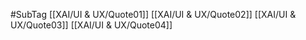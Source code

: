 #SubTag
[[XAI/UI & UX/Quote01]]
[[XAI/UI & UX/Quote02]]
[[XAI/UI & UX/Quote03]]
[[XAI/UI & UX/Quote04]]